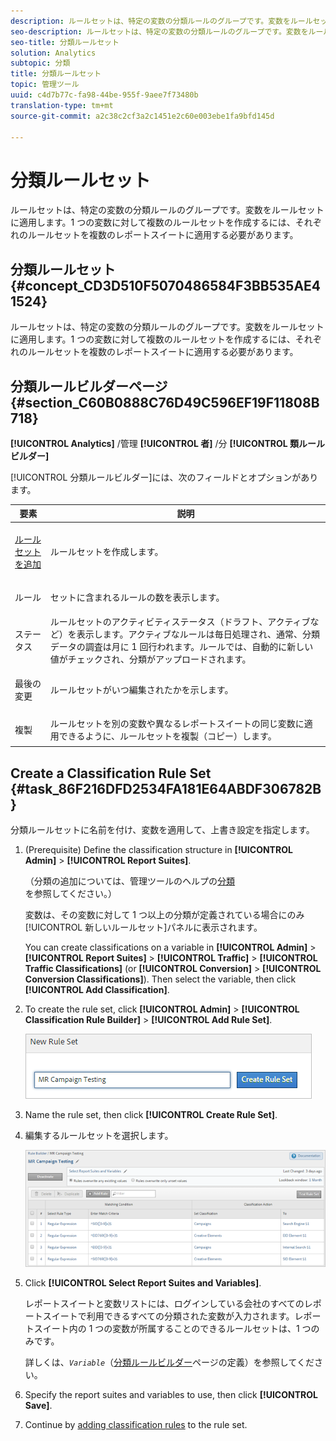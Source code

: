 ```yaml
---
description: ルールセットは、特定の変数の分類ルールのグループです。変数をルールセットに適用します。1 つの変数に対して複数のルールセットを作成するには、それぞれのルールセットを複数のレポートスイートに適用する必要があります。
seo-description: ルールセットは、特定の変数の分類ルールのグループです。変数をルールセットに適用します。1 つの変数に対して複数のルールセットを作成するには、それぞれのルールセットを複数のレポートスイートに適用する必要があります。
seo-title: 分類ルールセット
solution: Analytics
subtopic: 分類
title: 分類ルールセット
topic: 管理ツール
uuid: c4d7b77c-fa98-44be-955f-9aee7f73480b
translation-type: tm+mt
source-git-commit: a2c38c2cf3a2c1451e2c60e003ebe1fa9bfd145d

---
```



# 分類ルールセット

ルールセットは、特定の変数の分類ルールのグループです。変数をルールセットに適用します。1 つの変数に対して複数のルールセットを作成するには、それぞれのルールセットを複数のレポートスイートに適用する必要があります。

## 分類ルールセット {#concept_CD3D510F5070486584F3BB535AE41524}

ルールセットは、特定の変数の分類ルールのグループです。変数をルールセットに適用します。1 つの変数に対して複数のルールセットを作成するには、それぞれのルールセットを複数のレポートスイートに適用する必要があります。

## 分類ルールビルダーページ {#section_C60B0888C76D49C596EF19F11808B718}

**[!UICONTROL Analytics]** /管理 **[!UICONTROL 者]** /分 **[!UICONTROL 類ルールビルダー]**

[!UICONTROL 分類ルールビルダー]には、次のフィールドとオプションがあります。

<table id="table_A5D92409969747E39E041216A5AA32CD"> 
 <thead> 
  <tr> 
   <th colname="col1" class="entry"> 要素 </th> 
   <th colname="col2" class="entry"> 説明 </th> 
  </tr> 
 </thead>
 <tbody> 
  <tr> 
   <td colname="col1"> <p><a href="../../../components/c-classifications2/crb/classification-rule-set.md#task_86F216DFD2534FA181E64ABDF306782B" format="dita" scope="local">ルールセットを追加</a>      </p> </td> 
   <td colname="col2"> <p>ルールセットを作成します。 </p> </td> 
  </tr> 
  <tr> 
   <td colname="col1"> <p>ルール </p> </td> 
   <td colname="col2"> セットに含まれるルールの数を表示します。 </td> 
  </tr> 
  <tr> 
   <td colname="col1"> <p>ステータス </p> </td> 
   <td colname="col2"> ルールセットのアクティビティステータス（ドラフト、アクティブなど）を表示します。アクティブなルールは毎日処理され、通常、分類データの調査は月に 1 回行われます。ルールでは、自動的に新しい値がチェックされ、分類がアップロードされます。 </td> 
  </tr> 
  <tr> 
   <td colname="col1"> <p>最後の変更 </p> </td> 
   <td colname="col2"> ルールセットがいつ編集されたかを示します。 </td> 
  </tr> 
  <tr> 
   <td colname="col1"> <p>複製 </p> </td> 
   <td colname="col2"> ルールセットを別の変数や異なるレポートスイートの同じ変数に適用できるように、ルールセットを複製（コピー）します。 </td> 
  </tr> 
 </tbody> 
</table>

## Create a Classification Rule Set {#task_86F216DFD2534FA181E64ABDF306782B}

<!-- 

t_classification_rule_set.xml

 -->

分類ルールセットに名前を付け、変数を適用して、上書き設定を指定します。

1. (Prerequisite) Define the classification structure in **[!UICONTROL Admin]** &gt; **[!UICONTROL Report Suites]**.

   （分類の追加については、管理ツールのヘルプの[分類](https://marketing.adobe.com/resources/help/en_US/reference/classifications.html)を参照してください。）

   変数は、その変数に対して 1 つ以上の分類が定義されている場合にのみ[!UICONTROL 新しいルールセット]パネルに表示されます。

   You can create classifications on a variable in **[!UICONTROL Admin]** &gt; **[!UICONTROL Report Suites]** &gt; **[!UICONTROL Traffic]** &gt; **[!UICONTROL Traffic Classifications]** (or **[!UICONTROL Conversion]** &gt; **[!UICONTROL Conversion Classifications]**). Then select the variable, then click **[!UICONTROL Add Classification]**.

1. To create the rule set, click **[!UICONTROL Admin]** &gt; **[!UICONTROL Classification Rule Builder]** &gt; **[!UICONTROL Add Rule Set]**.

   ![](assets/new_rule_set.png)

1. Name the rule set, then click **[!UICONTROL Create Rule Set]**.
1. 編集するルールセットを選択します。

   ![](assets/classification_rules_page.png)

1. Click **[!UICONTROL Select Report Suites and Variables]**.

   レポートスイートと変数リストには、ログインしている会社のすべてのレポートスイートで利用できるすべての分類された変数が入力されます。レポートスイート内の 1 つの変数が所属することのできるルールセットは、1 つのみです。

   詳しくは、*`Variable`*（[分類ルールビルダー](../../../components/c-classifications2/crb/classification-rule-definitions.md#section_4D1A70A607C9419EB2116A5174EACB72)ページの定義）を参照してください。
1. Specify the report suites and variables to use, then click **[!UICONTROL Save]**.
1. Continue by [adding classification rules](../../../components/c-classifications2/crb/classification-rule-set.md#task_86F216DFD2534FA181E64ABDF306782B) to the rule set.
